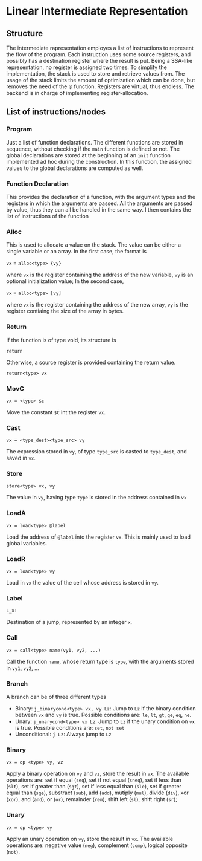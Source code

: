 # Linear Intermediate Representation

## Structure

The intermediate rapresentation employes a list of instructions to represent the flow of the program.
Each instruction uses some source registers, and possibly has a destination register where the result is put.
Being a SSA-like representation, no register is assigned two times.
To simplify the implementation, the stack is used to store and retrieve values from. 
The usage of the stack limits the amount of optimization which can be done, but removes the need of the φ function.
Registers are virtual, thus endless. The backend is in charge of implementing register-allocation.

## List of instructions/nodes

### Program 

Just a list of function declarations.
The different functions are stored in sequence, without checking if the `main` function is defined or not.
The global declarations are stored at the beginning of an `init` function implemented ad hoc during the construction.
In this function, the assigned values to the global declarations are computed as well. 

### Function Declaration

This provides the declaration of a function, with the argument types and the registers in which the arguments are passed.
All the arguments are passed by value, thus they can all be handled in the same way.
I then contains the list of instructions of the function

### Alloc

This is used to allocate a value on the stack. The value can be either a single variable or an array. 
In the first case, the format is

`vx` = `alloc<type> {vy}`

where `vx` is the register containing the address of the new variable, `vy` is an optional initialization value;
In the second case,

`vx` = `alloc<type> [vy]`

where `vx` is the register containing the address of the new array, `vy` is the register contiaing the size of the array in bytes.

### Return

If the function is of type void, its structure is 

`return`

Otherwise, a source register is provided containing the return value.

`return<type> vx`


### MovC

`vx = <type> $c`

Move the constant `$C` int the register `vx`.

### Cast

`vx = <type_dest><type_src> vy`

The expression stored in `vy`, of type `type_src` is casted to `type_dest`, and saved in `vx`.

### Store

`store<type> vx, vy`

The value in `vy`, having type `type` is stored in the address contained in `vx`

### LoadA

`vx = load<type> @label`

Load the address of `@label` into the register `vx`. This is mainly used to load global variables.

### LoadR

`vx = load<type> vy`

Load in `vx` the value of the cell whose address is stored in `vy`.

### Label

`L_x:`

Destination of a jump, represented by an integer `x`.

### Call

`vx = call<type> name(vy1, vy2, ...)`

Call the function `name`, whose return type is `type`, with the arguments stored in `vy1`, `vy2`, ...

### Branch

A branch can be of three different types

- Binary: `j_binarycond<type> vx, vy Lz`: Jump to `Lz` if the binary condition between `vx` and `vy` is true. Possible conditions are: `le`, `lt`, `gt`, `ge`, `eq`, `ne`.
- Unary: `j_unarycond<type> vx Lz`: Jump to `Lz` if the unary condition on `vx` is true. Possible conditions are: `set`, `not set`
- Unconditional: `j Lz`: Always jump to `Lz`

### Binary

`vx = op <type> vy, vz `

Apply a binary operation on `vy` and `vz`, store the result in `vx`.
The available operations are: set if equal (`seq`), set if not equal (`sneq`), set if less than (`slt`), set if greater than (`sgt`), set if less equal than (`sle`), set if greater equal than (`sge`), substract (`sub`), add (`add`), mutiply (`mul`),  divide (`div`), xor (`xor`), and (`and`), or (`or`), remainder (`rem`), shift left (`sl`), shift right (`sr`);

### Unary

`vx = op <type> vy `

Apply an unary operation on `vy`, store the result in `vx`.
The available operations are: negative value (`neg`), complement (`comp`), logical opposite (`not`).

